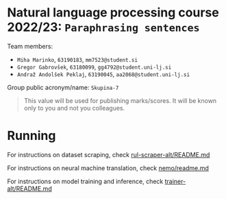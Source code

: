# Natural language processing course 2022/23: `Paraphrasing sentences`

Team members:
 * `Miha Marinko`, `63190183`, `mm7523@student.si`
 * `Gregor Gabrovšek`, `63180099`, `gg4792@student.uni-lj.si`
 * `Andraž Andolšek Peklaj`, `63190045`, `aa2068@student.uni-lj.si`
 
Group public acronym/name: `Skupina-7`
 > This value will be used for publishing marks/scores. It will be known only to you and not you colleagues.

# Running
For instructions on dataset scraping, check [rul-scraper-alt/README.md](rul-scraper-alt/README.md)

For instructions on neural machine translation, check [nemo/readme.md](nemo/readme.md)

For instructions on model training and inference, check [trainer-alt/README.md](trainer-alt/README.md)